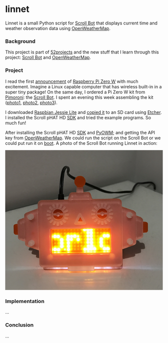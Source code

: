 # linnet

Linnet is a small Python script for [Scroll Bot](https://shop.pimoroni.com/products/scroll-bot-pi-zero-w-project-kit) that displays current time and weather observation data using [OpenWeatherMap](http://openweathermap.org).

### Background

This project is part of [52projects](https://donny.github.io/52projects/) and the new stuff that I learn through this project: [Scroll Bot](https://shop.pimoroni.com/products/scroll-bot-pi-zero-w-project-kit) and [OpenWeatherMap](http://openweathermap.org).

### Project

I read the first [announcement](https://www.raspberrypi.org/blog/raspberry-pi-zero-w-joins-family/) of [Raspberry Pi Zero W](https://www.raspberrypi.org/products/pi-zero-w/) with much excitement. Imagine a Linux capable computer that has wireless built-in in a super tiny package! On the same day, I ordered a Pi Zero W kit from [Pimoroni](https://shop.pimoroni.com/): the [Scroll Bot](https://shop.pimoroni.com/products/scroll-bot-pi-zero-w-project-kit). I spent an evening this week assembling the kit ([photo1](https://github.com/donny/linnet/blob/master/photo1.jpg), [photo2](https://github.com/donny/linnet/blob/master/photo2.jpg), [photo3](https://github.com/donny/linnet/blob/master/photo3.jpg)).

I downloaded [Raspbian Jessie Lite](https://www.raspberrypi.org/downloads/raspbian/) and [copied it](https://learn.adafruit.com/introducing-the-raspberry-pi-zero/making-an-sd-card-using-a-mac) to an SD card using [Etcher](https://etcher.io/). I installed the Scroll pHAT HD [SDK](https://github.com/pimoroni/scroll-phat-hd) and tried the example programs. So much fun!

After installing the Scroll pHAT HD [SDK](https://github.com/pimoroni/scroll-phat-hd) and [PyOWM](https://github.com/csparpa/pyowm); and getting the API key from [OpenWeatherMap](http://openweathermap.org). We could run the script on the Scroll Bot or we could put run it on [boot](https://learn.pimoroni.com/tutorial/sandyj/running-scripts-at-boot). A photo of the Scroll Bot running Linnet in action:

 ![Photo](https://raw.githubusercontent.com/donny/linnet/master/scrollbot.png)

### Implementation

...

### Conclusion

...
